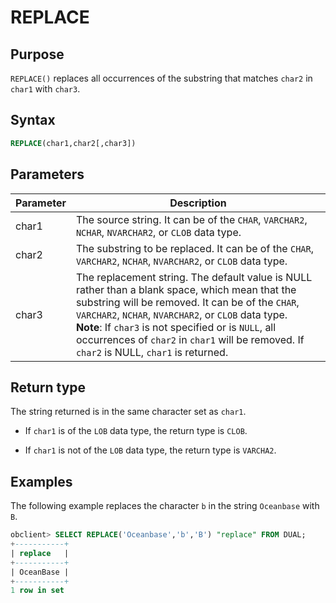 # REPLACE

## Purpose

`REPLACE()` replaces all occurrences of the substring that matches `char2` in `char1` with `char3`.

## Syntax

```sql
REPLACE(char1,char2[,char3])
```

## Parameters

| Parameter | Description |
|-------|-----------------------------------------------------------------------------------------------------------------------------------------------------------------------------------------------------------------|
| char1 | The source string. It can be of the `CHAR`, `VARCHAR2`, `NCHAR`, `NVARCHAR2`, or `CLOB` data type.  |
| char2 | The substring to be replaced. It can be of the `CHAR`, `VARCHAR2`, `NCHAR`, `NVARCHAR2`, or `CLOB` data type.  |
| char3 | The replacement string. The default value is NULL rather than a blank space, which mean that the substring will be removed. It can be of the `CHAR`, `VARCHAR2`, `NCHAR`, `NVARCHAR2`, or `CLOB` data type.  <br>**Note**: If `char3` is not specified or is `NULL`, all occurrences of `char2` in `char1` will be removed. If `char2` is NULL, `char1` is returned.  |

## Return type

The string returned is in the same character set as `char1`.

* If `char1` is of the `LOB` data type, the return type is `CLOB`.

* If `char1` is not of the `LOB` data type, the return type is `VARCHA2`.

## Examples

The following example replaces the character `b` in the string `Oceanbase` with `B`.

```sql
obclient> SELECT REPLACE('Oceanbase','b','B') "replace" FROM DUAL;
+-----------+
| replace   |
+-----------+
| OceanBase |
+-----------+
1 row in set
```
